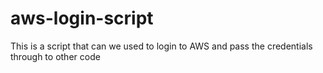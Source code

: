 # aws-login-script
This is a script that can we used to login to AWS and pass the credentials through to other code
